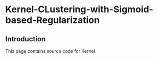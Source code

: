 # Kernel-CLustering-with-Sigmoid-based-Regularization

## Introduction

This page contains source code for Kernel
